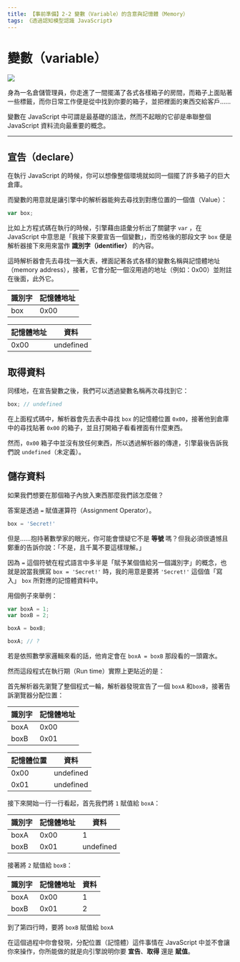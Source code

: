 ```yaml
---
title: 【事前準備】2-2 變數（Variable）的含意與記憶體（Memory）
tags: 《透過認知模型認識 JavaScript》
---
```


# 變數（variable）

![](https://i.imgur.com/7HjfegX.jpg)

身為一名倉儲管理員，你走進了一間擺滿了各式各樣箱子的房間，而箱子上面貼著一些標籤，而你日常工作便是從中找到你要的箱子，並把裡面的東西交給客戶……

變數在 JavaScript 中可謂是最基礎的語法，然而不起眼的它卻是串聯整個 JavaScript 資料流向最重要的概念。

---

## 宣告（declare）

在執行 JavaScript 的時候，你可以想像整個環境就如同一個擺了許多箱子的巨大倉庫。

而變數的用意就是讓引擎中的解析器能夠去尋找到對應位置的一個值（Value）：

```js
var box;
```

比如上方程式碼在執行的時候，引擎藉由語彙分析出了關鍵字 `var` ，在 JavaScript 中意思是「我接下來要宣告一個變數」，而空格後的那段文字 `box` 便是解析器接下來用來當作 **識別字（identifier）** 的內容。

這時解析器會先去尋找一張大表，裡面記著各式各樣的變數名稱與記憶體地址（memory address），接著，它會分配一個沒用過的地址（例如：0x00）並附註在後面，此外它。

<!-- todo 把另一章表邏輯+進去-->

|識別字|記憶體地址|
|---|---|
|box|0x00|

|記憶體地址|資料|
|---|---|
|0x00|undefined|

## 取得資料

同樣地，在宣告變數之後，我們可以透過變數名稱再次尋找到它：

```js
box; // undefined
```

在上面程式碼中，解析器會先去表中尋找 `box` 的記憶體位置 `0x00`，接著他到倉庫中的尋找貼著 `0x00` 的箱子，並且打開箱子看看裡面有什麼東西。

然而，`0x00` 箱子中並沒有放任何東西，所以透過解析器的傳達，引擎最後告訴我們說 `undefined`（未定義）。

## 儲存資料

如果我們想要在那個箱子內放入東西那麼我們該怎麼做？

答案是透過 `=` 賦值運算符（Assignment Operator）。

```js
box = 'Secret!'
```
但是……抱持著數學家的眼光，你可能會懷疑它不是 **等號** 嗎？但我必須很遺憾且鄭重的告訴你說：「不是，且千萬不要這樣理解。」

因為 `=` 這個符號在程式語言中多半是「賦予某個值給另一個識別字」的概念，也就是說當我撰寫 `box = 'Secret!'` 時，我的用意是要將 `'Secret!'` 這個值「寫入」 `box` 所對應的記憶體資料中。

用個例子來舉例：

```js
var boxA = 1;
var boxB = 2;

boxA = boxB;

boxA; // ?
```

若是依照數學家邏輯來看的話，他肯定會在 `boxA = boxB` 那段看的一頭霧水。

然而這段程式在執行期（Run time）實際上更貼近的是：

首先解析器先瀏覽了整個程式一輪，解析器發現宣告了一個 `boxA` 和`boxB`，接著告訴瀏覽器分配位置：

|識別字|記憶體地址|
|---|---|
|boxA|0x00|
|boxB|0x01|

|記憶體位置|資料|
|---|---|
|0x00|undefined|
|0x01|undefined|

接下來開始一行一行看起，首先我們將 `1` 賦值給 `boxA`：

|識別字|記憶體地址|資料|
|---|---|---|
|boxA|0x00|1|
|boxB|0x01|undefined|

接著將 `2` 賦值給 `boxB`：

|識別字|記憶體地址|資料|
|---|---|---|
|boxA|0x00|1|
|boxB|0x01|2|

到了第四行時，要將 `boxB` 賦值給 `boxA`

在這個過程中你會發現，分配位置（記憶體）這件事情在 JavaScript 中並不會讓你來操作，你所能做的就是向引擎說明你要 **宣告**、**取得** 還是 **賦值**。